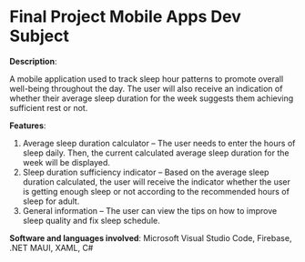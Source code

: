 # Final Project Mobile Apps Dev Subject

**Description**:

A mobile application used to track sleep hour patterns to promote overall well-being throughout the day. The user will also receive an indication of whether their average sleep duration for the week suggests them achieving sufficient rest or not.

**Features**:

1. Average sleep duration calculator – The user needs to enter the hours of sleep daily. Then, the current calculated average sleep duration for the week will be displayed.
2. Sleep duration sufficiency indicator – Based on the average sleep duration calculated, the user will receive the indicator whether the user is getting enough sleep or not according to the recommended hours of sleep for adult.
3. General information – The user can view the tips on how to improve sleep quality and fix sleep schedule.
 
**Software and languages involved**: Microsoft Visual Studio Code, Firebase, .NET MAUI, XAML, C#
